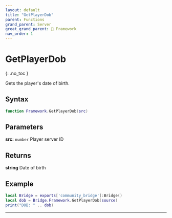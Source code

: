 ```yaml
---
layout: default
title: "GetPlayerDob"
parent: Functions
grand_parent: Server
great_grand_parent: 🧩 Framework
nav_order: 1
---
```


# GetPlayerDob
{: .no_toc }

Gets the player's date of birth.

## Syntax

```lua
function Framework.GetPlayerDob(src)
```

## Parameters

**src:** `number`
Player server ID

## Returns

**string**
Date of birth

## Example

```lua
local Bridge = exports['community_bridge']:Bridge()
local dob = Bridge.Framework.GetPlayerDob(source)
print("DOB: " .. dob)
```

---